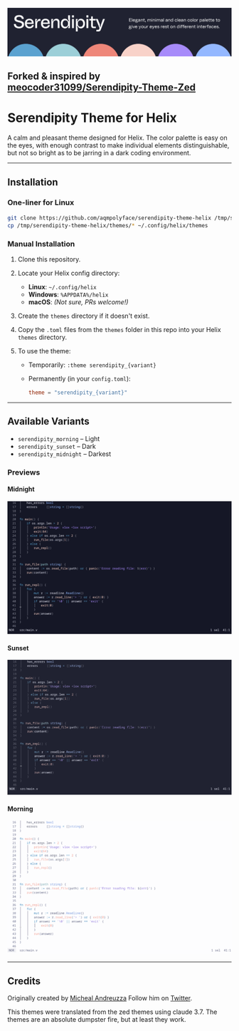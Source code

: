 ![Midnight](https://raw.githubusercontent.com/Serendipity-Theme/assets/main/githubHeader.png)

## Forked & inspired by [meocoder31099/Serendipity-Theme-Zed](https://github.com/meocoder31099/Serendipity-Theme-Zed)

# Serendipity Theme for Helix

A calm and pleasant theme designed for Helix. The color palette is easy on the eyes, with enough contrast to make individual elements distinguishable, but not so bright as to be jarring in a dark coding environment.

---

## Installation

### One-liner for Linux

```sh
git clone https://github.com/aqmpolyface/serendipity-theme-helix /tmp/serendipity-theme-helix && \
cp /tmp/serendipity-theme-helix/themes/* ~/.config/helix/themes
```


### Manual Installation

1. Clone this repository.
2. Locate your Helix config directory:

   * **Linux**: `~/.config/helix`
   * **Windows**: `%APPDATA%/helix`
   * **macOS**: *(Not sure, PRs welcome!)*
3. Create the `themes` directory if it doesn't exist.
4. Copy the `.toml` files from the `themes` folder in this repo into your Helix `themes` directory.
5. To use the theme:

   * Temporarily: `:theme serendipity_{variant}`
   * Permanently (in your `config.toml`):

     ```toml
     theme = "serendipity_{variant}"
     ```

---

## Available Variants

* `serendipity_morning` – Light
* `serendipity_sunset` – Dark
* `serendipity_midnight` – Darkest

### Previews

#### Midnight

![Midnight Preview](https://raw.githubusercontent.com/AQMpolyface/Serendipity-Theme-Helix/refs/heads/master/assets/previews/midnight.png)

#### Sunset

![Sunset Preview](https://github.com/AQMpolyface/Serendipity-Theme-Helix/blob/master/assets/previews/sunset.png?raw=true)

#### Morning

![Morning Preview](https://raw.githubusercontent.com/AQMpolyface/Serendipity-Theme-Helix/refs/heads/master/assets/previews/morning.png)

---

## Credits

Originally created by [Micheal Andreuzza](https://github.com/michael-andreuzza)
Follow him on [Twitter](https://twitter.com/Mike_Andreuzza).

This themes were translated from the zed themes using claude 3.7.
The themes are an absolute dumpster fire, but at least they work. 
